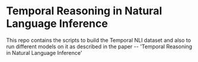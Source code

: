 # Temporal Reasoning in Natural Language Inference 
This repo contains the scripts to build the Temporal NLI dataset and also to run different models on it as described in the paper -- 'Temporal Reasoning in Natural Language Inference'
